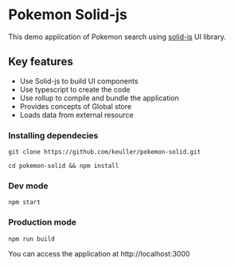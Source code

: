 # Pokemon Solid-js

This demo application of Pokemon search using [solid-js](https://github.com/solidjs/solid) UI library. 

## Key features

- Use Solid-js to build UI components
- Use typescript to create the code
- Use rollup to compile and bundle the application
- Provides concepts of Global store
- Loads data from external resource

### Installing dependecies
```shell
git clone https://github.com/keuller/pokemon-solid.git

cd pokemon-solid && npm install
```

### Dev mode
```shell
npm start
```

### Production mode
```shell
npm run build
```

You can access the application at http://localhost:3000
